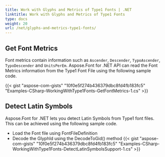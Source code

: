 ```yaml
---
title: Work with Glyphs and Metrics of Type1 Fonts | .NET
linktitle: Work with Glyphs and Metrics of Type1 Fonts
type: docs
weight: 20
url: /net/glyphs-and-metrics-type1-fonts/
---
```

## **Get Font Metrics**
Font metrics contain information such as `Ascender`, `Descender`, `TypoAscender`, `TypoDescender` and `UnitsPerEm`. Aspose.Font for .NET API can read the Font Metrics information from the Type1 Font File using the following sample code.

{{< gist "aspose-com-gists" "10f0e5f274b436379dbc8fd4fb183fc5" "Examples-CSharp-WorkingWithType1Fonts-GetFontMetrics-1.cs" >}}

## **Detect Latin Symbols**
Aspose.Font for .NET lets you detect Latin Symbols from Type1 font files. This can be achieved using the following sample code.

 * Load the Font file using FontFileDefinition
 * Decode the GlyphId using the DecodeToGid() method
 {{< gist "aspose-com-gists" "10f0e5f274b436379dbc8fd4fb183fc5" "Examples-CSharp-WorkingWithType1Fonts-DetectLatinSymbolsSupport-1.cs" >}}
